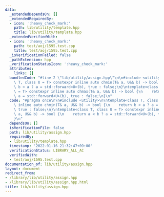 ```yaml
---
data:
  _extendedDependsOn: []
  _extendedRequiredBy:
  - icon: ':heavy_check_mark:'
    path: lib/utility/template.hpp
    title: lib/utility/template.hpp
  _extendedVerifiedWith:
  - icon: ':heavy_check_mark:'
    path: test/aoj/1595.test.cpp
    title: test/aoj/1595.test.cpp
  _isVerificationFailed: false
  _pathExtension: hpp
  _verificationStatusIcon: ':heavy_check_mark:'
  attributes:
    links: []
  bundledCode: "#line 2 \"lib/utility/assign.hpp\"\n\n#include <utility>\n\ntemplate<class\
    \ T, class U = T> constexpr inline auto chmin(T& a, U&& b) -> bool {\n    return\
    \ b < a ? a = std::forward<U>(b), true : false;\n}\ntemplate<class T, class U\
    \ = T> constexpr inline auto chmax(T& a, U&& b) -> bool {\n    return a < b ?\
    \ a = std::forward<U>(b), true : false;\n}\n"
  code: "#pragma once\n\n#include <utility>\n\ntemplate<class T, class U = T> constexpr\
    \ inline auto chmin(T& a, U&& b) -> bool {\n    return b < a ? a = std::forward<U>(b),\
    \ true : false;\n}\ntemplate<class T, class U = T> constexpr inline auto chmax(T&\
    \ a, U&& b) -> bool {\n    return a < b ? a = std::forward<U>(b), true : false;\n\
    }\n"
  dependsOn: []
  isVerificationFile: false
  path: lib/utility/assign.hpp
  requiredBy:
  - lib/utility/template.hpp
  timestamp: '2022-01-16 21:32:47+09:00'
  verificationStatus: LIBRARY_ALL_AC
  verifiedWith:
  - test/aoj/1595.test.cpp
documentation_of: lib/utility/assign.hpp
layout: document
redirect_from:
- /library/lib/utility/assign.hpp
- /library/lib/utility/assign.hpp.html
title: lib/utility/assign.hpp
---
```

